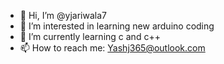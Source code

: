 - 👋 Hi, I’m @yjariwala7
- 👀 I’m interested in learning new arduino coding 
- 🌱 I’m currently learning c and c++
- 📫 How to reach me: Yashj365@outlook.com

<!---
yjariwala7/yjariwala7 is a ✨ special ✨ repository because its `README.md` (this file) appears on your GitHub profile.
You can click the Preview link to take a look at your changes.
--->
